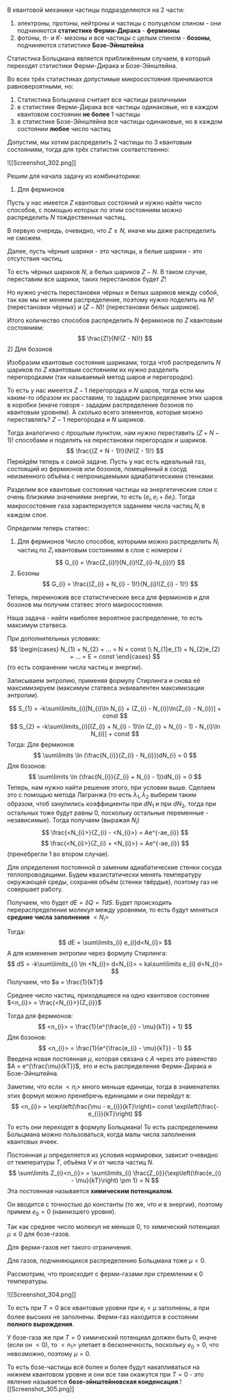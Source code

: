 В квантовой механики частицы подразделяются на 2 части:
1) электроны, протоны, нейтроны и частицы с полуцелом спином - они подчиняются **статистике Ферми-Дирака** -  **фермионы**
2) фотоны, $\pi$- и $K$- мезоны и все частицы с целым спином - **бозоны**, подчиняются статистике **Бозе-Эйнштейна**

Статистика Больцмана является приближённым случаем, в который переходят статистики Ферми-Дирака и Бозе-Эйнштейна.

Во всех трёх статистиках допустимые микросостояния принимаются равновероятными, но:
1) Статистика Больцмана считает все частицы различными
2) в статистике Ферми-Дирака все частицы одинаковые, но в каждом квантовом состоянии **не более** 1 частицы
3) в статистике Бозе-Эйнштейна все частицы одинаковые, но в каждом состоянии **любое** число частиц

Допустим, мы хотим распределить 2 частицы по 3 квантовым состояниям, тогда для трёх статистик соответственно:

![[Screenshot_302.png]]

Решим для начала задачу из комбинаторики:

1) Для фермионов

Пусть у нас имеется $Z$ квантовых состояний и нужно найти число способов, с помощью которых по этим состояниям можно распределить $N$ тождественных частиц.

В первую очередь, очевидно, что $Z \geq N$, иначе мы даже распределить не сможем.

Далее, пусть чёрные шарики - это частицы, а белые шарики - это отсутствия частиц.

То есть чёрных шариков $N$, а белых шариков $Z - N$. В таком случае, переставим все шарики, таких перестановок будет $Z!$

Но нужно учесть перестановки чёрных и белых шариков между собой, так как мы не меняем распределение, поэтому нужно поделить на $N!$ (перестановки чёрных) и $(Z - N)!$ (перестановки белых шариков).

Итого количество способов распределить $N$ фермионов по $Z$ квантовым состояниям:
$$
\frac{Z!}{N!(Z - N)!}
$$
2) Для бозонов

Изобразим квантовые состояния шариками, тогда чтоб распределить $N$ шариков по $Z$ квантовым состояниям их нужно разделить перегородками (так называемый метод шаров и перегородок).

То есть у нас имеется $Z - 1$ перегородка и $N$ шаров, тогда если мы каким-то образом их расставим, то зададим распределение этих шаров в коробки (иначе говоря - зададим распределение бозонов по квантовым уровням). А сколько всего элементов, которые можно переставлять? $Z - 1$ перегородка и $N$ шариков.

Тогда аналогично с прошлым пунктом, нам нужно переставить $(Z + N - 1)!$ способами и поделить на перестановки перегородок и шариков.
$$
\frac{(Z + N - 1)!}{N!(Z - 1)!}
$$
Перейдём теперь к самой задаче.
Пусть у нас есть идеальный газ, состоящий из фермионов или бозонов, помещённый в сосуд неизменного объёма с непроницаемыми адиабатическими стенками.

Разделим все квантовые состояния частицы на энергетические слои с очень близкими значениями энергии, то есть $(e_{i}, e_{i} + \delta e_{i})$. Тогда макросостояние газа характеризуется заданием числа частиц $N_{i}$ в каждом слое.

Определим теперь статвес:
1) Для фермионов
Число способов, которыми можно распределить $N_{i}$ частиц по $Z_{i}$ квантовым состояниям в слое с номером $i$
$$
G_{i} = \frac{Z_{i}!}{N_{i}!(Z_{i}-N_{i})!}
$$
2) Бозоны
$$
G_{i} = \frac{(Z_{i} + N_{i} - 1)!}{N_{i}!(Z_{i} - 1)!}
$$

Теперь, перемножив все статистические веса для фермионов и для бозонов мы получим статвес этого макросостояния.

Наша задача - найти наиболее вероятное распределение, то есть максимум статвеса.

При дополнительных условиях:
$$
\begin{cases}
N_{1} + N_{2} + ... = N = const \\
N_{1}e_{1} + N_{2}e_{2} + ... = E = const
\end{cases}
$$
(то есть сохранении числа частиц и энергии).

Записываем энтропию, применяя формулу Стирлинга и снова её максимизируем (максимум статвеса эквивалентен максимизации энтропии).

$$
S_{1} = -k\sum\limits_{i}[N_{i}\ln N_{i} + (Z_{i} - N_{i})\ln(Z_{i} - N_{i})] + const
$$
$$
S_{2} = -k\sum\limits_{i}[(Z_{i} + N_{i} - 1)\ln (Z_{i} + N_{i} - 1) - N_{i}\ln N_{i}] + const
$$
Тогда:
Для фермионов
$$
\sum\limits \ln (\frac{N_{i}}{Z_{i} - N_{i}})dN_{i} = 0
$$
Для бозонов:
$$
\sum\limits \ln (\frac{N_{i}}{Z_{i} + N_{i} - 1})dN_{i} = 0
$$
Теперь, нам нужно найти решение этого, при условии выше. Сделаем это с помощью метода Лагранжа (то есть $\lambda_{1}, \lambda_{2}$ выберем таким образом, чтоб занулились коэффициенты при $dN_{1}$ и при $dN_{2}$, тогда при остальных тоже будут равны 0, поскольку остальные переменные - независимые).
Тогда получаем (выражая $N_{i}$)
$$
\frac{<N_{i}>}{Z_{i} - <N_{i}>} = Ae^{-ae_{i}}
$$
$$
\frac{<N_{i}>}{Z_{i} + <N_{i}>} = Ae^{-ae_{i}}
$$
(пренебрегли 1 во втором случае).

Для определения постоянной $a$ заменим адиабатические стенки сосуда теплопроводящими. Будем квазистатически менять температуру окружающей среды, сохраняя объём (стенки твёрдые), поэтому газ не совершает работу.

Получаем, что будет $dE = \delta Q = TdS$. Будет происходить перераспределение молекул между уровнями, то есть будут меняться **средние числа заполнения** $<N_{i}>$

Тогда:
$$
dE = \sum\limits_{i} e_{i}d<N_{i}>
$$
А для изменения энтропии через формулу Стирлинга:
$$
dS = -k\sum\limits_{i} \ln <N_{i}> d<N_{i}> = ka\sum\limits e_{i} d<N_{i}> 
$$
Получаем, что $a = \frac{1}{kT}$


Среднее число частиц, приходящееся на одно квантовое состояние $<n_{i}> = \frac{<N_{i}>}{Z_{i}}$

Тогда для фермионов:
$$
<n_{i}> = \frac{1}{e^{\frac{e_{i} - \mu}{kT}} + 1}
$$
Для бозонов:
$$
<n_{i}> = \frac{1}{e^{\frac{e_{i} - \mu}{kT}} - 1}
$$
Введена новая постоянная $\mu$, которая связана с $A$ через это равенство $A = e^{\frac{\mu}{kT}}$, это и есть распределения Ферми-Дирака и Бозе-Эйнштейна.

Заметим, что если $<n_{i}>$ много меньше единицы, тогда в знаменателях этих формул можно пренебречь единицами и они перейдут в:
$$
<n_{i}> = \exp\left(\frac{\mu - e_{i}}{kT}\right)= const \exp\left(\frac{-e_{i}}{kT}\right)
$$

То есть они переходят в формулу Больцмана! То есть распределением Больцмана можно пользоваться, когда малы числа заполнения квантовых ячеек.

Постоянная $\mu$ определяется из условия нормировки, зависит очевидно от температуры $T$, объёма $V$ и от числа частиц $N$.
$$
\sum\limits Z_{i}<n_{i}> = \sum\limits_{i} \frac{Z_{i}}{\exp\left(\frac{e_{i} - \mu}{kT}\right) \pm 1} = N
$$
Эта постоянная называется **химическим потенциалом**.

Он вводится с точностью до константы (то же, что и в энергии), поэтому примем $e_{0} = 0$ (наинизшего уровня).

Так как среднее число молекул не меньше 0, то химический потенциал $\mu \leq 0$ для бозе-газов.

Для ферми-газов нет такого ограничения.

Для газов, подчиняющихся распределению Больцмана тоже $\mu < 0$.

Рассмотрим, что происходит с ферми-газами при стремлении к 0 температуры.

![[Screenshot_304.png]]

То есть при $T = 0$ все квантовые уровни при $e_{i} < \mu$ заполнены, а при более высоких не заполнены. Ферми-газ находится в состоянии **полного вырождения**.

У бозе-газа же при $T = 0$ химический потенциал должен быть $0$, иначе (если он $< 0$), то $<n_{1}>$ улетает в бесконечность, поскольку $e_{0} = 0$, что невозможно, поэтому $\mu = 0$.

То есть бозе-частицы всё более и более будут накапливаться на нижнем квантовом уровне и они все там окажутся при $T = 0$ - это явление называется **бозе-эйнштейновская конденсация**.![[Screenshot_305.png]]